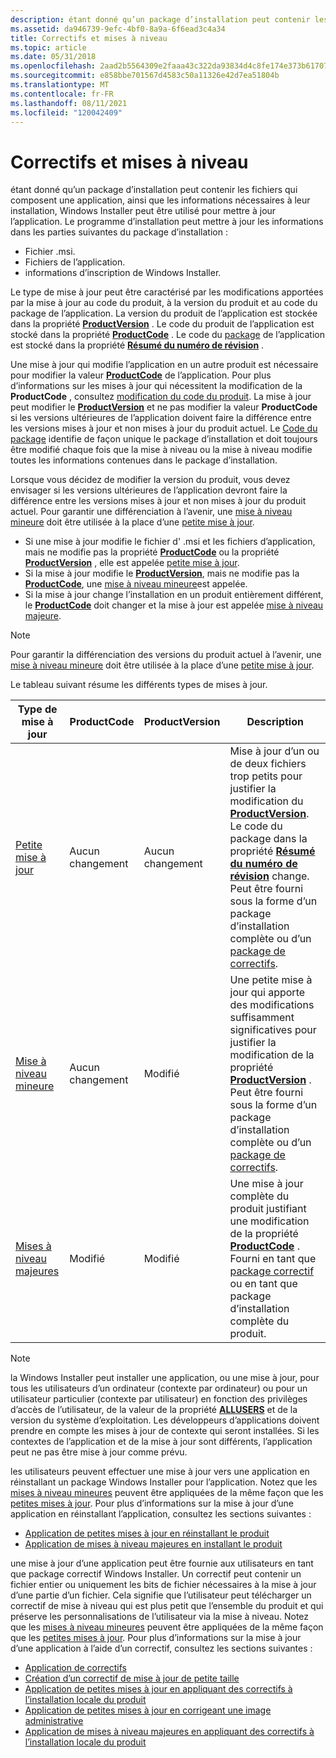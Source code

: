 ```yaml
---
description: étant donné qu’un package d’installation peut contenir les fichiers qui composent une application, ainsi que les informations nécessaires à leur installation, Windows Installer peut être utilisé pour mettre à jour l’application.
ms.assetid: da946739-9efc-4bf0-8a9a-6f6ead3c4a34
title: Correctifs et mises à niveau
ms.topic: article
ms.date: 05/31/2018
ms.openlocfilehash: 2aad2b5564309e2faaa43c322da93834d4c8fe174e373b61707a853b56b097e6
ms.sourcegitcommit: e858bbe701567d4583c50a11326e42d7ea51804b
ms.translationtype: MT
ms.contentlocale: fr-FR
ms.lasthandoff: 08/11/2021
ms.locfileid: "120042409"
---
```

# <a name="patching-and-upgrades"></a>Correctifs et mises à niveau

étant donné qu’un package d’installation peut contenir les fichiers qui composent une application, ainsi que les informations nécessaires à leur installation, Windows Installer peut être utilisé pour mettre à jour l’application. Le programme d’installation peut mettre à jour les informations dans les parties suivantes du package d’installation :

-   Fichier .msi.
-   Fichiers de l’application.
-   informations d’inscription de Windows Installer.

Le type de mise à jour peut être caractérisé par les modifications apportées par la mise à jour au code du produit, à la version du produit et au code du package de l’application. La version du produit de l’application est stockée dans la propriété [**ProductVersion**](productversion.md) . Le code du produit de l’application est stocké dans la propriété [**ProductCode**](productcode.md) . Le code du [package](package-codes.md) de l’application est stocké dans la propriété [**Résumé du numéro de révision**](revision-number-summary.md) .

Une mise à jour qui modifie l’application en un autre produit est nécessaire pour modifier la valeur [**ProductCode**](productcode.md) de l’application. Pour plus d’informations sur les mises à jour qui nécessitent la modification de la **ProductCode** , consultez [modification du code du produit](changing-the-product-code.md). La mise à jour peut modifier le [**ProductVersion**](productversion.md) et ne pas modifier la valeur **ProductCode** si les versions ultérieures de l’application doivent faire la différence entre les versions mises à jour et non mises à jour du produit actuel. Le [Code du package](package-codes.md) identifie de façon unique le package d’installation et doit toujours être modifié chaque fois que la mise à niveau ou la mise à niveau modifie toutes les informations contenues dans le package d’installation.

Lorsque vous décidez de modifier la version du produit, vous devez envisager si les versions ultérieures de l’application devront faire la différence entre les versions mises à jour et non mises à jour du produit actuel. Pour garantir une différenciation à l’avenir, une [mise à niveau mineure](minor-upgrades.md) doit être utilisée à la place d’une [petite mise à jour](small-updates.md).

-   Si une mise à jour modifie le fichier d' .msi et les fichiers d’application, mais ne modifie pas la propriété [**ProductCode**](productcode.md) ou la propriété [**ProductVersion**](productversion.md) , elle est appelée [petite mise à jour](small-updates.md).
-   Si la mise à jour modifie le [**ProductVersion**](productversion.md), mais ne modifie pas la [**ProductCode**](productcode.md), une [mise à niveau mineure](minor-upgrades.md)est appelée.
-   Si la mise à jour change l’installation en un produit entièrement différent, le [**ProductCode**](productcode.md) doit changer et la mise à jour est appelée [mise à niveau majeure](major-upgrades.md).

> [!Note]  
> Pour garantir la différenciation des versions du produit actuel à l’avenir, une [mise à niveau mineure](minor-upgrades.md) doit être utilisée à la place d’une [petite mise à jour](small-updates.md).

 

Le tableau suivant résume les différents types de mises à jour.



| Type de mise à jour                       | ProductCode | ProductVersion | Description                                                                                                                                                                                                                                                                                                           |
|--------------------------------------|-------------|----------------|-----------------------------------------------------------------------------------------------------------------------------------------------------------------------------------------------------------------------------------------------------------------------------------------------------------------------|
| [Petite mise à jour](small-updates.md)    | Aucun changement   | Aucun changement      | Mise à jour d’un ou de deux fichiers trop petits pour justifier la modification du [**ProductVersion**](productversion.md). Le code du package dans la propriété [**Résumé du numéro de révision**](revision-number-summary.md) change. Peut être fourni sous la forme d’un package d’installation complète ou d’un [package de correctifs](patch-packages.md). |
| [Mise à niveau mineure](minor-upgrades.md)  | Aucun changement   | Modifié        | Une petite mise à jour qui apporte des modifications suffisamment significatives pour justifier la modification de la propriété [**ProductVersion**](productversion.md) . Peut être fourni sous la forme d’un package d’installation complète ou d’un [package de correctifs](patch-packages.md).                                                                                                |
| [Mises à niveau majeures](major-upgrades.md) | Modifié     | Modifié        | Une mise à jour complète du produit justifiant une modification de la propriété [**ProductCode**](productcode.md) . Fourni en tant que [package correctif](patch-packages.md) ou en tant que package d’installation complète du produit.                                                                                                             |



 

> [!Note]  
> la Windows Installer peut installer une application, ou une mise à jour, pour tous les utilisateurs d’un ordinateur (contexte par ordinateur) ou pour un utilisateur particulier (contexte par utilisateur) en fonction des privilèges d’accès de l’utilisateur, de la valeur de la propriété [**ALLUSERS**](allusers.md) et de la version du système d’exploitation. Les développeurs d’applications doivent prendre en compte les mises à jour de contexte qui seront installées. Si les contextes de l’application et de la mise à jour sont différents, l’application peut ne pas être mise à jour comme prévu.

 

les utilisateurs peuvent effectuer une mise à jour vers une application en réinstallant un package Windows Installer pour l’application. Notez que les [mises à niveau mineures](minor-upgrades.md) peuvent être appliquées de la même façon que les [petites mises à jour](small-updates.md). Pour plus d’informations sur la mise à jour d’une application en réinstallant l’application, consultez les sections suivantes :

-   [Application de petites mises à jour en réinstallant le produit](applying-small-updates-by-reinstalling-the-product.md)
-   [Application de mises à niveau majeures en installant le produit](applying-major-upgrades-by-installing-the-product.md)

une mise à jour d’une application peut être fournie aux utilisateurs en tant que package correctif Windows Installer. Un correctif peut contenir un fichier entier ou uniquement les bits de fichier nécessaires à la mise à jour d’une partie d’un fichier. Cela signifie que l’utilisateur peut télécharger un correctif de mise à niveau qui est plus petit que l’ensemble du produit et qui préserve les personnalisations de l’utilisateur via la mise à niveau. Notez que les [mises à niveau mineures](minor-upgrades.md) peuvent être appliquées de la même façon que les [petites mises à jour](small-updates.md). Pour plus d’informations sur la mise à jour d’une application à l’aide d’un correctif, consultez les sections suivantes :

-   [Application de correctifs](patching.md)
-   [Création d’un correctif de mise à jour de petite taille](creating-a-small-update-patch.md)
-   [Application de petites mises à jour en appliquant des correctifs à l’installation locale du produit](applying-small-updates-by-patching-the-local-installation-of-the-product.md)
-   [Application de petites mises à jour en corrigeant une image administrative](applying-small-updates-by-patching-an-administrative-image.md)
-   [Application de mises à niveau majeures en appliquant des correctifs à l’installation locale du produit](applying-major-upgrades-by-patching-the-local-installation-of-the-product.md)

 

 




